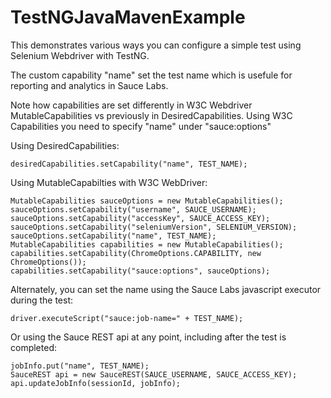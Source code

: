 # TestNGJavaMavenExample

This demonstrates various ways you can configure a simple test using Selenium Webdriver with TestNG.

The custom capability "name" set the test name which is usefule for reporting and analytics in Sauce Labs.

Note how capabilities are set differently in W3C Webdriver MutableCapabilities vs previously in DesiredCapabilities.
Using W3C Capabilities you need to specify "name" under "sauce:options"

Using DesiredCapabilities:

```desiredCapabilities.setCapability("name", TEST_NAME);```

Using MutableCapabilties with W3C WebDriver:

```
MutableCapabilities sauceOptions = new MutableCapabilities();
sauceOptions.setCapability("username", SAUCE_USERNAME);
sauceOptions.setCapability("accessKey", SAUCE_ACCESS_KEY);
sauceOptions.setCapability("seleniumVersion", SELENIUM_VERSION);
sauceOptions.setCapability("name", TEST_NAME);
MutableCapabilities capabilities = new MutableCapabilities();
capabilities.setCapability(ChromeOptions.CAPABILITY, new ChromeOptions());
capabilities.setCapability("sauce:options", sauceOptions);
```

Alternately, you can set the name using the Sauce Labs javascript executor during the test:

```driver.executeScript("sauce:job-name=" + TEST_NAME);```

Or using the Sauce REST api at any point, including after the test is completed:

```HashMap<String, Object> jobInfo = new HashMap<>();
jobInfo.put("name", TEST_NAME);
SauceREST api = new SauceREST(SAUCE_USERNAME, SAUCE_ACCESS_KEY);
api.updateJobInfo(sessionId, jobInfo);
```
